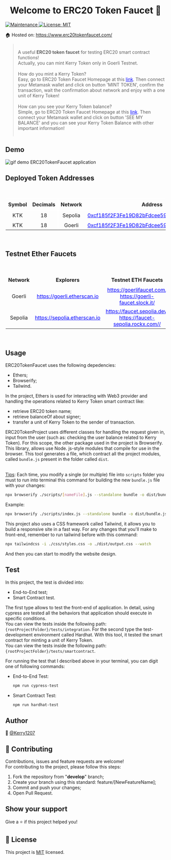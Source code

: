 <h1 align="center">Welcome to ERC20 Token Faucet 👋</h1>
<p>
  <a href="https://github.com/Kerry1207/ERC20TokenFaucet/graphs/commit-activity" target="_blank">
    <img alt="Maintenance" src="https://img.shields.io/badge/Maintained%3F-yes-green.svg" />
  </a>
  <a href="./LICENSE" target="_blank">
    <img alt="License: MIT" src="https://img.shields.io/github/license/Kerry1207/ERC20TokenFaucet" />
  </a>
</p>

🏠 Hosted on: <a href="https://www.erc20tokenfaucet.com/">https://www.erc20tokenfaucet.com/</a><br/>

> <br/>A useful <b>ERC20 token faucet</b> for testing ERC20 smart contract functions!<br/>
> Actually, you can mint Kerry Token only in Goerli Testnet.<br/><br/>
> How do you mint a Kerry Token?<br/>
> Easy, go to ERC20 Token Faucet Homepage at this <a href="https://www.erc20tokenfaucet.com/" style="color:blue; text-decoration:underline; text-shadow: 1px 1px white;">link</a>. 
> Then connect your Metamask wallet and click on button 'MINT TOKEN', confirm the transaction, wait the confirmation about network and enjoy with a one unit of Kerry Token!    
> <br/>
> How can you see your Kerry Token balance?  
> Simple, go to ERC20 Token Faucet Homepage at this <a href="https://www.erc20tokenfaucet.com/" style="color:blue; text-decoration:underline; text-shadow: 1px 1px white;">link</a>. 
> Then connect your Metamask wallet and click on button 'SEE MY BALANCE' and you can see your Kerry Token Balance with other important information!<br/><br/>

## Demo
<img src="./ERC20TokenFaucet.gif" alt="gif demo ERC20TokenFaucet application"><br/>

## Deployed Token Addresses
<br/>
<table>
  <tr>
    <th style="border: 1px solid white; padding: 8px;">Symbol</th>
    <th style="border: 1px solid white; padding: 8px;">Decimals</th>
    <th style="border: 1px solid white; padding: 8px;">Network</th>
    <th style="border: 1px solid white; padding: 8px;">Address</th>
    <th style="border: 1px solid white; padding: 8px;">Active</th>
  <tr>
  <tr style="text-align:center; vertical-align:middle; padding: 8px;">
    <td style="border: 1px solid white;">KTK</td>
    <td style="border: 1px solid white;">18</td>
    <td style="border: 1px solid white;">Sepolia</td>
    <td style="border: 1px solid white;"><a href="https://sepolia.etherscan.io/address/0xcf185f2F3Fe19D82bFdcee59E3330FD7ba5f27ce" style="color:blue; text-decoration:underline; text-shadow: 1px 1px white;">0xcf185f2F3Fe19D82bFdcee59E3330FD7ba5f27ce</a></td>
    <td style="border: 1px solid white;">🟢</td>
  <tr>
  <tr style="text-align:center; vertical-align:middle; padding: 8px;">
    <td style="border: 1px solid white;">KTK</td>
    <td style="border: 1px solid white;">18</td>
    <td style="border: 1px solid white;">Goerli</td>
    <td style="border: 1px solid white;"><a href="https://goerli.etherscan.io/address/0xcf185f2F3Fe19D82bFdcee59E3330FD7ba5f27ce" style="color:blue; text-decoration:underline; text-shadow: 1px 1px white;">0xcf185f2F3Fe19D82bFdcee59E3330FD7ba5f27ce</a></td>
    <td style="border: 1px solid white;">🔴</td>
  <tr>
</table><br/>

## Testnet Ether Faucets
<br/>
<table>
  <tr>
    <th style="border: 1px solid white; padding: 8px;">Network</th>
    <th style="border: 1px solid white; padding: 8px;">Explorers</th>
    <th style="border: 1px solid white; padding: 8px;">Testnet ETH Faucets</th>
  </tr>
  <tr style="text-align:center; vertical-align:middle; padding: 8px;">
    <td style="border: 1px solid white;">Goerli</td>
    <td style="border: 1px solid white;">
      <a href="https://goerli.etherscan.io" style="color:blue; text-decoration:underline; text-shadow: 1px 1px white;">https://goerli.etherscan.io</a>
    </td>
    <td style="border: 1px solid white;">
      <a href="https://goerlifaucet.com/" style="color:blue; text-decoration:underline; text-shadow: 1px 1px white;">https://goerlifaucet.com/</a><br/>
      <a href="https://goerli-faucet.slock.it/" style="color:blue; text-decoration:underline; text-shadow: 1px 1px white;">https://goerli-faucet.slock.it/</a>
    </td>
  <tr>
  <tr style="text-align:center; vertical-align:middle; padding: 8px;">
    <td style="border: 1px solid white;">Sepolia</td>
    <td style="border: 1px solid white;">
      <a href="https://sepolia.etherscan.io" style="color:blue; text-decoration:underline; text-shadow: 1px 1px white;">https://sepolia.etherscan.io</a>
    </td>
    <td style="border: 1px solid white;">
      <a href="https://faucet.sepolia.dev/" style="color:blue; text-decoration:underline; text-shadow: 1px 1px white;">https://faucet.sepolia.dev/</a><br/>
      <a href="https://faucet-sepolia.rockx.com/" style="color:blue; text-decoration:underline; text-shadow: 1px 1px white;">https://faucet-sepolia.rockx.com//</a>
    </td>
  <tr>
</table><br/>

## Usage
ERC20TokenFaucet uses the following depedencies:
<ul>
  <li>Ethers;</li>
  <li>Browserify;</li>
  <li>Tailwind.</li>
</ul>
In the project, Ethers is used for interacting with Web3 provider and handling the operations related to Kerry Token smart contract like:
<ul>
  <li>retrieve ERC20 token name;</li>
  <li>retrieve balanceOf about signer;</li>
  <li>transfer a unit of Kerry Token to the sender of transaction.</li>
</ul>

ERC20TokenProject uses different classes for handling the request given in, input from the user (such as: checking the user balance related to Kerry Token). For this scope, the other package used in the project is Browserify. This library, allows use Node. js-style modules that compile for use in the browser. 
This tool generates a file, which contract all the project modules, called ```bundle.js``` present in the folder called ```dist```. <br/><br/>

<u>Tips</u>: Each time, you modify a single (or multiple) file into ```scripts``` folder you must to run into terminal this command for building the new ```bundle.js``` file with your changes:

```sh
npx browserify ./scripts/[nameFile].js --standalone bundle -o dist/bundle.js
```

Example:
```sh
npx browserify ./scripts/index.js --standalone bundle -o dist/bundle.js
```
This project also uses a CSS framework called Tailwind, it allows you to build a responsive site in a fast way.
For any changes that you'll make to front-end, remember to run tailwind before with this command:
```sh
npx tailwindcss -i ./css/styles.css -o ./dist/output.css --watch
```
And then you can start to modify the website design.

## Test
In this project, the test is divided into:
<ul>
  <li>End-to-End test;</li>
  <li>Smart Contract test.</li>
</ul>

The first type allows to test the front-end of application. In detail, using cypress are tested all the behaviors that application should execute in specific conditions.<br/>
You can view the tests inside the following path: ```{rootProjectFolder}/tests/integration```.
For the second type the test-development environment called Hardhat. With this tool, it tested the smart contract for minting a unit of Kerry Token.<br/>
You can view the tests inside the following path: ```{rootProjectFolder}/tests/smartcontract```.

For running the test that I described above in your terminal, you can digit one of following commands:
<ul>
<li>End-to-End Test:</li>

```sh
npm run cypress-test 
```

<li>Smart Contract Test:</li>

```sh
npm run hardhat-test 
```

</ul>

## Author

👤 [@Kerry1207](https://github.com/Kerry1207)

## 🤝 Contributing

Contributions, issues and feature requests are welcome!<br />
For contributing to the project, please follow this steps:
<ol>
<li>Fork the repository from "<b>develop</b>" branch;</li>
<li>Create your branch using this standard: feature/[NewFeatureName];</li>
<li>Commit and push your changes;</li>
<li>Open Pull Request.</li>
</ol>

## Show your support

Give a ⭐️ if this project helped you!

## 📝 License
This project is [MIT](https://github.com/Kerry1207/ERC20TokenFaucet) licensed.
